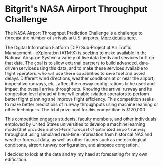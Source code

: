 # Bitgrit's NASA Airport Throughput Challenge
The NASA Airport Throughput Prediction Challenge is a challenge to forecast the number of arrivals at U.S. airports. [More details here](https://bitgrit.net/competition/23).

The Digital Information Platform (DIP) Sub-Project of Air Traffic Management - eXploration (ATM-X) is seeking to make available in the National Airspace System a variety of live data feeds and services built on that data. The goal is to allow external partners to build advanced, data-driven services using this data, and to make these services available to flight operators, who will use these capabilities to save fuel and avoid delays. Different wind directions, weather conditions at or near the airport, inoperative runways, etc., affect the runway configurations to be used and impact the overall arrival throughputs. Knowing the arrival runway and its congestion level ahead of time will enable aviation operators to perform better flight planning and improve flight efficiency. This competition seeks to make better predictions of runway throughputs using machine learning or other techniques. The total prize pool for this competition is $120,000.

This competition engages students, faculty members, and other individuals employed by United States universities to develop a machine learning model that provides a short-term forecast of estimated airport runway throughput using simulated real-time information from historical NAS and weather forecast data, as well as other factors such as meteorological conditions, airport runway configuration, and airspace congestion.

I decided to look at the data and try my hand at forecasting for my own edification.
